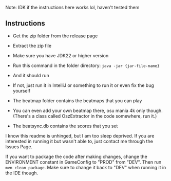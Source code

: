 Note: IDK if the instructions here works lol, haven't tested them

## Instructions
- Get the zip folder from the release page
- Extract the zip file
- Make sure you have JDK22 or higher version
- Run this command in the folder directory: `java -jar {jar-file-name}`
- And it should run
- If not, just run it in IntelliJ or something to run it or even fix the bug yourself

- The beatmap folder contains the beatmaps that you can play
- You can even add your own beatmap there, osu mania 4k only though. (There's a class called OszExtractor in the code somewhere, run it.)
- The beatsync.db contains the scores that you set

I know this readme is unhinged, but I am too sleep deprived.
If you are interested in running it but wasn't able to, just contact me through the Issues Page.

If you want to package the code after making changes, 
change the ENVIRONMENT constant in GameConfig to "PROD" from "DEV".
Then run `mvn clean package`. Make sure to change it back to "DEV"
when running it in the IDE though.